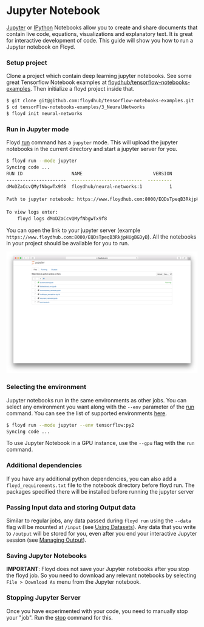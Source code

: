 # Jupyter Notebook

[Jupyter](http://jupyter.org/) or [IPython](https://ipython.org/) Notebooks allow you 
to create and share documents that contain live code, equations, visualizations and explanatory text. It is 
great for interactive development of code. This guide will show you how to run a Jupyter notebook on Floyd.

### Setup project

Clone a project which contain deep learning jupyter notebooks. See some great 
Tensorflow Notebook examples at [floydhub/tensorflow-notebooks-examples](https://github.com/floydhub/tensorflow-notebooks-examples).
Then initialize a floyd project inside that.

```bash
$ git clone git@github.com:floydhub/tensorflow-notebooks-examples.git
$ cd tensorFlow-notebooks-examples/3_NeuralNetworks
$ floyd init neural-networks
```

### Run in Jupyter mode

Floyd [run](../commands/run.md) command has a `jupyter` mode. This will upload the jupyter notebooks in the current 
directory and start a jupyter server for you.

```bash
$ floyd run --mode jupyter
Syncing code ...
RUN ID                  NAME                          VERSION
----------------------  --------------------------  ---------
dMoDZaCcvQMyfNbgwTx9f8  floydhub/neural-networks:1          1

Path to jupyter notebook: https://www.floydhub.com:8000/EQDsTpeqB3RkjpHUgBGDyB

To view logs enter:
    floyd logs dMoDZaCcvQMyfNbgwTx9f8
```

You can open the link to your jupyter server (example `https://www.floydhub.com:8000/EQDsTpeqB3RkjpHUgBGDyB`). 
All the notebooks in your project should be available for you to run.

![Jupyter](../img/jupyter_home.png)

### Selecting the environment

Jupyter notebooks run in the same environments as other jobs. You can select any environment you want 
along with the `--env` parameter of the [run](../commands/run.md) command. You can see the list of supported environments
[here](../home/environments.md).

```bash
$ floyd run --mode jupyter --env tensorflow:py2
Syncing code ...
```

To use Jupyter Notebook in a GPU instance, use the `--gpu` flag with the `run` command.
### Additional dependencies

If you have any additional python dependencies, you can also add a `floyd_requirements.txt` file to 
the notebook directory before floyd run. The packages specified there will be installed before running the 
jupyter server

### Passing Input data and storing Output data

Similar to regular jobs, any data passed during `floyd run` using the `--data` flag will be mounted 
at `/input` (see [Using Datasets](/home/using_datasets/)). Any data that you write to `/output` will be stored for you, even after you end your 
interactive Jupyter session (see [Managing Output](/home/managing_output)).

### Saving Jupyter Notebooks

**IMPORTANT**: Floyd does not save your Jupyter notebooks after you stop the floyd job. So you need to download any 
relevant notebooks by selecting `File > Download As` menu from the Jupyter notebook.

### Stopping Jupyter Server

Once you have experimented with your code, you need to manually stop your "job". Run the [stop](../commands/stop.md) command 
for this.
